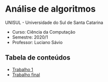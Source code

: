 # Análise de algoritmos

UNISUL - Universidade do Sul de Santa Catarina

- Curso: Ciência da Computação
- Semestre: 2020/1
- Professor: Luciano Sávio

## Tabela de conteúdos

- [Trabalho 1](https://github.com/tiagoboeing/analise-algoritmos/blob/master/src/Trabalho1/Main.java)
- [Trabalho final](https://github.com/tiagoboeing/analise-algoritmos/tree/master/src/TrabalhoFinal)
